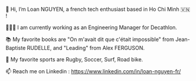 👋 Hi, I’m Loan NGUYEN, a french tech enthusiast based in Ho Chi Minh 🇻🇳 !

👨🏻‍💻 I am currently working as an Engineering Manager for Decathlon.

📚 My favorite books are "On m'avait dit que c'était impossible" from Jean-Baptiste RUDELLE, and "Leading" from Alex FERGUSON.

🏉 My favorite sports are Rugby, Soccer, Surf, Road bike.

📫 Reach me on Linkedin : https://www.linkedin.com/in/loan-nguyen-fr/

